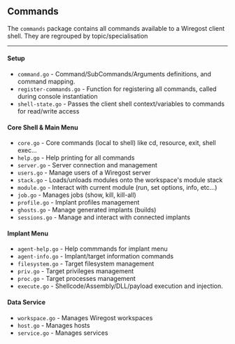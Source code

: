 ## Commands

The `commands` package contains all commands available to a Wiregost client shell. 
They are regrouped by topic/specialisation

----
#### Setup
* `command.go`              - Command/SubCommands/Arguments definitions, and command mapping.
* `register-commands.go`    - Function for registering all commands, called during console instantiation
* `shell-state.go`          - Passes the client shell context/variables to commands for read/write access

#### Core Shell & Main Menu
* `core.go`                 - Core commands (local to shell) like cd, resource, exit, shell exec...
* `help.go`                 - Help printing for all commands
* `server.go`               - Server connection and management 
* `users.go`                - Manage users of a Wiregost server 
* `stack.go`                - Loads/unloads modules onto the workspace's module stack
* `module.go`               - Interact with current module (run, set options, info, etc...)
* `job.go`                  - Manages jobs (show, kill, kill-all)
* `profile.go`              - Implant profiles management 
* `ghosts.go`               - Manage generated implants (builds)
* `sessions.go`             - Manage and interact with connected implants 

#### Implant Menu
* `agent-help.go`       - Help commmands for implant menu
* `agent-info.go`       - Implant/target information commands 
* `filesystem.go`       - Target filesystem management 
* `priv.go`             - Target privileges management 
* `proc.go`             - Target processes management 
* `execute.go`          - Shellcode/Assembly/DLL/payload execution and injection.

#### Data Service
* `workspace.go`            - Manages Wiregost workspaces
* `host.go`                 - Manages hosts
* `service.go`              - Manages services

